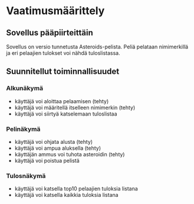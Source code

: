 # Vaatimusmäärittely

## Sovellus pääpiirteittäin

Sovellus on versio tunnetusta Asteroids-pelista. Peliä pelataan nimimerkillä ja eri pelaajien tulokset voi nähdä tuloslistassa.

## Suunnitellut toiminnallisuudet

### Alkunäkymä
- käyttäjä voi aloittaa pelaamisen (tehty)
- käyttäjä voi määritellä itselleen nimimerkin (tehty)
- käyttäjä voi siirtyä katselemaan tuloslistaa

### Pelinäkymä
- käyttäjä voi ohjata alusta (tehty)
- käyttäjä voi ampua aluksella (tehty)
- käyttäjän ammus voi tuhota asteroidin (tehty)
- käyttäjä voi poistua pelistä

### Tulosnäkymä
- käyttäjä voi katsella top10 pelaajien tuloksia listana
- käyttäjä voi katsella kaikkia tuloksia listana
